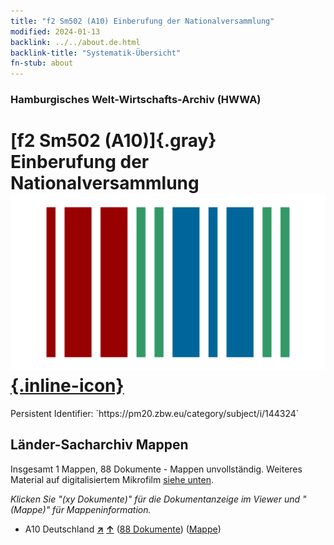 ```yaml
---
title: "f2 Sm502 (A10) Einberufung der Nationalversammlung"
modified: 2024-01-13
backlink: ../../about.de.html
backlink-title: "Systematik-Übersicht"
fn-stub: about
---
```


### Hamburgisches Welt-Wirtschafts-Archiv (HWWA)

# [f2 Sm502 (A10)]{.gray}&#8201; Einberufung der Nationalversammlung &#160; [![Wikidata](/images/Wikidata-logo.svg "Wikidata"){.inline-icon}](http://www.wikidata.org/entity/Q104699333)

<div class="hint">Persistent Identifier: `https://pm20.zbw.eu/category/subject/i/144324`</div>







## Länder-Sacharchiv Mappen






Insgesamt 1 Mappen, 88 Dokumente - Mappen unvollständig. Weiteres Material auf digitalisiertem Mikrofilm [siehe unten](#filmsections).

_Klicken Sie "(xy Dokumente)" für die Dokumentanzeige im Viewer und "(Mappe)" für Mappeninformation._



- A10 Deutschland [**&nearr;**](../../../geo/i/126128/about.de.html "Deutschland (alle Mappen)") [**&uarr;**](../../../geo/about.de.html#A10 "Ländersystematik") (<a href="https://pm20.zbw.eu/iiifview/folder/sh/126128,144324" title="über: Deutschland : Einberufung der Nationalversammlung" target="_blank">88 Dokumente</a>) ([Mappe](../../../../folder/sh/1261xx/126128/1443xx/144324/about.de.html))



<a id="filmsections" />













